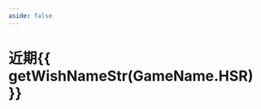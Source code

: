 ```yaml
---
aside: false
---
```

# 近期{{ getWishNameStr(GameName.HSR) }}

<Wish />

<script setup>
import Wish from "../.vitepress/components/hsr/WishRecent.vue";
import { GameName, getWishNameStr } from "../.vitepress/components/utils";
</script>
